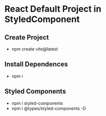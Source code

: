 # React Default Project in StyledComponent

## Create Project
- npm create vite@latest

## Install Dependences
- npm i

## Styled Components
- npm i styled-components
- npm i @types/styled-components -D

